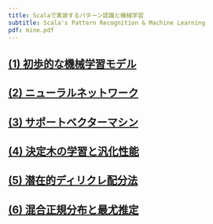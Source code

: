 ```yaml
---
title: Scalaで実装するパターン認識と機械学習
subtitle: Scala's Pattern Recognition & Machine Learning
pdf: mine.pdf
---
```

## [(1) 初歩的な機械学習モデル](https://zenn.dev/nextzlog/articles/mine-chapter1)
## [(2) ニューラルネットワーク](https://zenn.dev/nextzlog/articles/mine-chapter2)
## [(3) サポートベクターマシン](https://zenn.dev/nextzlog/articles/mine-chapter3)
## [(4) 決定木の学習と汎化性能](https://zenn.dev/nextzlog/articles/mine-chapter4)
## [(5) 潜在的ディリクレ配分法](https://zenn.dev/nextzlog/articles/mine-chapter5)
## [(6) 混合正規分布と最尤推定](https://zenn.dev/nextzlog/articles/mine-chapter6)
